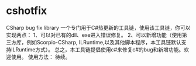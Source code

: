 # cshotfix
CSharp bug fix library
一个专门用于C#热更新的工具链，使用该工具链，你可以实现两点：
1、可以对已有的dll、exe进入错误修复。
2、可以新增功能（使用第三方库，例如Scorpio-CSharp, ILRuntime,以及其他脚本程序，本工具链默认支持ILRuntime方式）。
总之，本工具链提倡使用c#来修复c#的bug和新增功能。欢迎使用。
使用方法：
待续。
